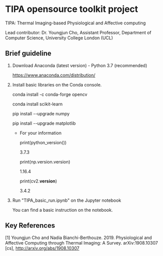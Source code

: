 # TIPA opensource toolkit project
TIPA: Thermal Imaging-based Physiological and Affective computing

Lead contributor: Dr. Youngjun Cho, Assistant Professor, Department of Computer Science, University College London (UCL)



## Brief guideline

1. Download Anaconda (latest version) - Python 3.7 (recommended)

    https://www.anaconda.com/distribution/


2. Install basic libraries on the Conda console.

    conda install -c conda-forge opencv
    
    conda install scikit-learn
    
    pip install --upgrade numpy
    
    pip install --upgrade matplotlib


    * For your information
    
        print(python_version()) 
        
        3.7.3
        
        print(np.version.version)
        
        1.16.4
        
        print(cv2.__version__)
        
        3.4.2


3. Run "TIPA_basic_run.ipynb" on the Jupyter notebook 

    You can find a basic instruction on the notebook.
    


    
    
## Key References
[1] Youngjun Cho and Nadia Bianchi-Berthouze. 2019. Physiological and Affective Computing through Thermal Imaging: A Survey. arXiv:1908.10307 [cs], http://arxiv.org/abs/1908.10307
